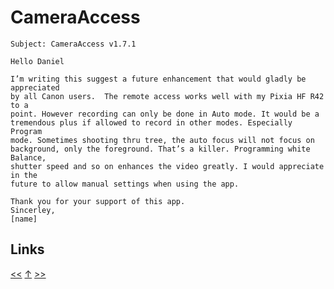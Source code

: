 # CameraAccess

    Subject: CameraAccess v1.7.1

    Hello Daniel

    I’m writing this suggest a future enhancement that would gladly be appreciated
    by all Canon users.  The remote access works well with my Pixia HF R42 to a
    point. However recording can only be done in Auto mode. It would be a
    tremendous plus if allowed to record in other modes. Especially Program
    mode. Sometimes shooting thru tree, the auto focus will not focus on
    background, only the foreground. That’s a killer. Programming white Balance,
    shutter speed and so on enhances the video greatly. I would appreciate in the
    future to allow manual settings when using the app.

    Thank you for your support of this app. 
    Sincerley,
    [name]
## Links

[<<](2019-03-06.md) [↑](../) [>>](2019-03-15.md)
